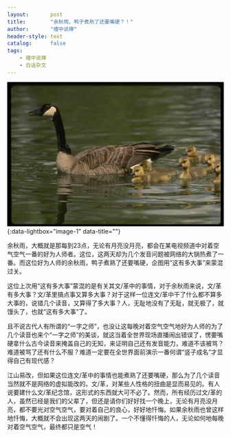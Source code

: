 ```yaml
---
layout:       post
title:        "余秋雨，鸭子煮熟了还要嘴硬？！"
author:       "缠中说禅"
header-style: text
catalog:      false
tags:
    - 缠中说禅
    - 白话杂文
---
```


[![](/img/czsc/20060510-0162.jpg)](/img/czsc/20060510-0162.jpg){:data-lightbox="image-1" data-title=""}



余秋雨，大概就是那每到23点，无论有月亮没月亮，都会在某电视频道中对着空气空气一番的好为人师者。这位，这两天却为几个发音问题被网络的大锅热煮了一番。而这位好为人师的余秋雨，鸭子煮熟了还要嘴硬，企图用“这有多大事”来蒙混过关。



这位上次用“这有多大事”蒙混的是有关其文/革中的事情，对于余秋雨来说，文/革有多大事？文/革里搞点事又算多大事？对于这样一位连文/革中干了什么都不算多大事的，说错几个读音，又算得了多大事？人，无耻地没有了无耻，就无极了，就馒头了，也就“这有多大事”了。



且不说古代人有所谓的“一字之师”，也没让这每晚对着空气空气地好为人师的为了几个读音也来个“一字之师”的美谈，就这当着全世界现场直播闹出错误了，愣要嘴硬拿什么古今读音来掩盖自己的无知，来证明自己还有发音能力，难道不该被骂？难道被骂了还有什么不服？难道一定要在全世界面前演示一番何谓“竖子成名”才显得自己有现代感？



江山易改，但如果这位连文/革中的事情也能煮熟了还要嘴硬，那么为了几个读音当然就不是网络的虚拟能改的。文/革，对某些人性格的扭曲是显而易见的。有人说要建什么文/革纪念馆，这形式的东西就大可不必了。然而，所有经历过文/革的人，虽然已经是我们的父辈了，但还是请你们好好找一个晚上，无论有月亮没月亮，都不要光对空气空气，要对着自己的良心，好好地忏悔。如果余秋雨也曾这样地忏悔，大概就不会出现这两天的闹剧了。一个不懂得忏悔的人，无论如何地每晚对着空气空气，最终都只是空气！
